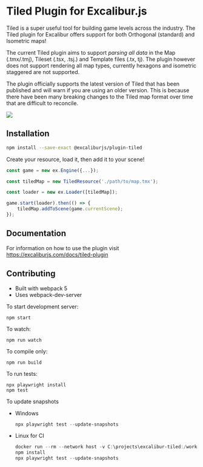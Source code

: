 # Tiled Plugin for Excalibur.js

Tiled is a super useful tool for building game levels across the industry. The Tiled plugin for Excalibur offers support for both Orthogonal (standard) and Isometric maps!

The current Tiled plugin aims to support *parsing all data* in the Map (.tmx/.tmj), Tileset (.tsx, .tsj.) and Template files (.tx, tj). The plugin however does not support rendering all map types, currently hexagons and isometric staggered are not supported.

The plugin officially supports the latest version of Tiled that has been published and will warn if you are using an older version. This is because there have been many breaking changes to the Tiled map format over time that are difficult to reconcile.

![](./readme/example.gif)

## Installation

```sh
npm install --save-exact @excaliburjs/plugin-tiled
```

Create your resource, load it, then add it to your scene!

```typescript
const game = new ex.Engine({...});

const tiledMap = new TiledResource('./path/to/map.tmx');

const loader = new ex.Loader([tiledMap]);

game.start(loader).then(() => {
    tiledMap.addToScene(game.currentScene);
});

```

## Documentation

For information on how to use the plugin visit https://excaliburjs.com/docs/tiled-plugin

## Contributing

- Built with webpack 5
- Uses webpack-dev-server

To start development server:

    npm start

To watch:

    npm run watch

To compile only:

    npm run build

To run tests:

    npx playwright install
    npm test

To update snapshots

* Windows

   ```powershell
   npx playwright test --update-snapshots
   ```

* Linux for CI

   ```powershell
   docker run --rm --network host -v C:\projects\excalibur-tiled:/work/ -w /work/ -it mcr.microsoft.com/playwright:v1.41.2-jammy /bin/bash
   npm install
   npx playwright test --update-snapshots
   ```
   


